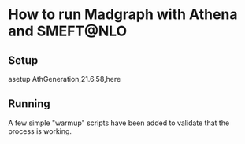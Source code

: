 
How to run Madgraph with Athena and SMEFT@NLO
=============

Setup
---------

asetup AthGeneration,21.6.58,here

Running
---------

A few simple "warmup" scripts have been added to validate that the process is working.
